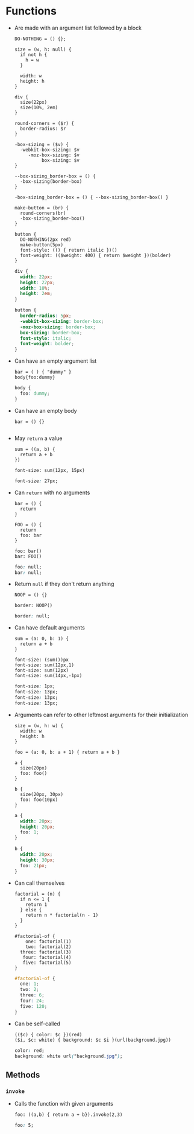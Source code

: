 Functions
=========

- Are made with an argument list followed by a block

  ~~~ lay
  DO-NOTHING = () {};

  size = (w, h: null) {
    if not h {
      h = w
    }

    width: w
    height: h
  }

  div {
    size(22px)
    size(10%, 2em)
  }

  round-corners = ($r) {
    border-radius: $r
  }

  -box-sizing = ($v) {
    -webkit-box-sizing: $v
       -moz-box-sizing: $v
            box-sizing: $v
  }

  --box-sizing_border-box = () {
    -box-sizing(border-box)
  }

  -box-sizing_border-box = () { --box-sizing_border-box() }

  make-button = (br) {
    round-corners(br)
    -box-sizing_border-box()
  }

  button {
    DO-NOTHING(2px red)
    make-button(5px)
    font-style: (() { return italic })()
    font-weight: (($weight: 400) { return $weight })(bolder)
  }
  ~~~

  ~~~ css
  div {
    width: 22px;
    height: 22px;
    width: 10%;
    height: 2em;
  }

  button {
    border-radius: 5px;
    -webkit-box-sizing: border-box;
    -moz-box-sizing: border-box;
    box-sizing: border-box;
    font-style: italic;
    font-weight: bolder;
  }
  ~~~

- Can have an empty argument list

  ~~~ lay
  bar = ( ) { "dummy" }
  body{foo:dummy}
  ~~~

  ~~~ css
  body {
    foo: dummy;
  }
  ~~~

- Can have an empty body

  ~~~ lay
  bar = () {}
  ~~~

  ~~~ css
  ~~~

- May `return` a value

  ~~~ lay
  sum = ((a, b) {
    return a + b
  })

  font-size: sum(12px, 15px)
  ~~~

  ~~~ css
  font-size: 27px;
  ~~~

- Can `return` with no arguments

  ~~~ lay
  bar = () {
    return
  }

  FOO = () {
    return
    foo: bar
  }

  foo: bar()
  bar: FOO()
  ~~~

  ~~~ css
  foo: null;
  bar: null;
  ~~~

- Return `null` if they don't return anything

  ~~~ lay
  NOOP = () {}

  border: NOOP()
  ~~~

  ~~~ css
  border: null;
  ~~~

- Can have default arguments

  ~~~ lay
  sum = (a: 0, b: 1) {
    return a + b
  }

  font-size: (sum())px
  font-size: sum(12px,1)
  font-size: sum(12px)
  font-size: sum(14px,-1px)
  ~~~

  ~~~ css
  font-size: 1px;
  font-size: 13px;
  font-size: 13px;
  font-size: 13px;
  ~~~

- Arguments can refer to other leftmost arguments for their initialization

  ~~~ lay
  size = (w, h: w) {
    width: w
    height: h
  }

  foo = (a: 0, b: a + 1) { return a + b }

  a {
    size(20px)
    foo: foo()
  }

  b {
    size(20px, 30px)
    foo: foo(10px)
  }
  ~~~

  ~~~ css
  a {
    width: 20px;
    height: 20px;
    foo: 1;
  }

  b {
    width: 20px;
    height: 30px;
    foo: 21px;
  }
  ~~~

- Can call themselves

  ~~~ lay
  factorial = (n) {
    if n <= 1 {
      return 1
    } else {
      return n * factorial(n - 1)
    }
  }

  #factorial-of {
      one: factorial(1)
      two: factorial(2)
    three: factorial(3)
     four: factorial(4)
     five: factorial(5)
  }
  ~~~

  ~~~ css
  #factorial-of {
    one: 1;
    two: 2;
    three: 6;
    four: 24;
    five: 120;
  }
  ~~~

- Can be self-called

  ~~~ lay
  (($c) { color: $c })(red)
  ($i, $c: white) { background: $c $i }(url(background.jpg))
  ~~~

  ~~~ css
  color: red;
  background: white url("background.jpg");
  ~~~

## Methods

### `invoke`

- Calls the function with given arguments

  ~~~ lay
  foo: ((a,b) { return a + b}).invoke(2,3)
  ~~~

  ~~~ css
  foo: 5;
  ~~~
